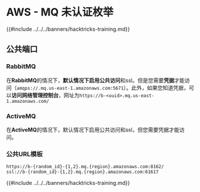 # AWS - MQ 未认证枚举

{{#include ../../../banners/hacktricks-training.md}}

## 公共端口

### **RabbitMQ**

在**RabbitMQ**的情况下，**默认情况下启用公共访问**和ssl。但是您需要**凭据**才能访问（`amqps://.mq.us-east-1.amazonaws.com:5671`​​）。此外，如果您知道凭据，可以**访问网络管理控制台**，网址为`https://b-<uuid>.mq.us-east-1.amazonaws.com/`

### ActiveMQ

在**ActiveMQ**的情况下，默认情况下启用公共访问和ssl，但您需要凭据才能访问。

### 公共URL模板
```
https://b-{random_id}-{1,2}.mq.{region}.amazonaws.com:8162/
ssl://b-{random_id}-{1,2}.mq.{region}.amazonaws.com:61617
```
{{#include ../../../banners/hacktricks-training.md}}
